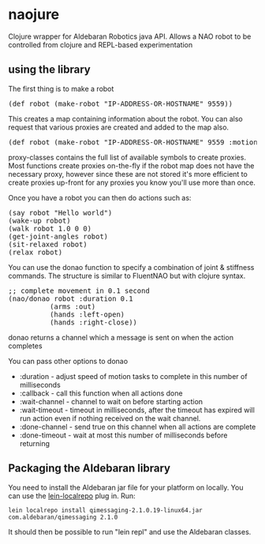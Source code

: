 # naojure

Clojure wrapper for Aldebaran Robotics java API. Allows a NAO robot to be
controlled from clojure and REPL-based experimentation

## using the library
The first thing is to make a robot

<pre>
(def robot (make-robot "IP-ADDRESS-OR-HOSTNAME" 9559))
</pre>

This creates a map containing information about the robot. You can also
request that various proxies are created and added to the map also.

<pre>
(def robot (make-robot "IP-ADDRESS-OR-HOSTNAME" 9559 :motion :memory :tts))
</pre>


proxy-classes contains the full list of available symbols to create
proxies. Most functions create proxies on-the-fly if the robot map does not
have the necessary proxy, however since these are not stored it's more
efficient to create proxies up-front for any proxies you know you'll use
more than once.

Once you have a robot you can then do actions such as:

<pre>
(say robot "Hello world")
(wake-up robot)
(walk robot 1.0 0 0)
(get-joint-angles robot)
(sit-relaxed robot)
(relax robot)
</pre>

You can use the donao function to specify a combination of joint &
stiffness commands. The structure is similar to FluentNAO but with
clojure syntax.

<pre>
;; complete movement in 0.1 second
(nao/donao robot :duration 0.1
          (arms :out)
          (hands :left-open)
          (hands :right-close))
</pre>

donao returns a channel which a message is sent on when the action
completes

You can pass other options to donao
* :duration - adjust speed of motion tasks to complete in this number of milliseconds
* :callback -  call this function when all actions done
* :wait-channel - channel to wait on before starting action
* :wait-timeout - timeout in milliseconds, after the timeout has expired will run action even if nothing received on the wait channel.
* :done-channel - send true on this channel when all actions are complete
* :done-timeout - wait at most this number of milliseconds before returning


## Packaging the Aldebaran library
You need to install the Aldebaran jar file for your platform on locally.  You can use the
[lein-localrepo](https://github.com/kumarshantanu/lein-localrepo) plug
in. Run:

    lein localrepo install qimessaging-2.1.0.19-linux64.jar com.aldebaran/qimessaging 2.1.0

It should then be possible to run "lein repl" and use the Aldebaran
classes.
